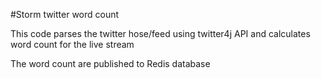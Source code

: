 #Storm twitter word count

This code parses the twitter hose/feed using twitter4j API and calculates word count for the live stream

The word count are published to Redis database
